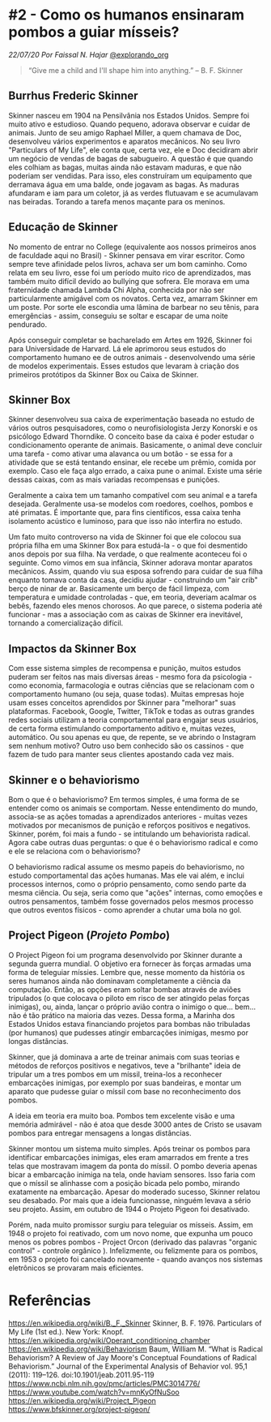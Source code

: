 <!-- 3Qx6JMxPBt6798iH53srOE -->
# #2 - Como os humanos ensinaram pombos a guiar mísseis?
*22/07/20* 
*Por Faissal N. Hajar* 
[@explorando_org](https://www.instagram.com/explorando_org/)

> “Give me a child and I'll shape him into anything.” – B. F. Skinner

## Burrhus Frederic Skinner

Skinner nasceu em 1904 na Pensilvânia nos Estados Unidos. Sempre foi muito ativo e estudioso. Quando pequeno, adorava observar e cuidar de animais. Junto de seu amigo Raphael Miller, a quem chamava de Doc, desenvolveu vários experimentos e aparatos mecânicos. No seu livro "Particulars of My Life", ele conta que, certa vez, ele e Doc decidiram abrir um negócio de vendas de bagas de sabugueiro. A questão é que quando eles colhiam as bagas, muitas ainda não estavam maduras, e que não poderiam ser vendidas. Para isso, eles construíram um equipamento que derramava água em uma balde, onde jogavam as bagas. As maduras afundaram e iam para um coletor, já as verdes flutuavam e se acumulavam nas beiradas. Torando a tarefa menos maçante para os meninos.

## Educação de Skinner

No momento de entrar no College (equivalente aos nossos primeiros anos de faculdade aqui no Brasil) - Skinner pensava em virar escritor. Como sempre teve afinidade pelos livros, achava ser um bom caminho. Como relata em seu livro, esse foi um período muito rico de aprendizados, mas também muito difícil devido ao bullying que sofrera. Ele morava em uma fraternidade chamada Lambda Chi Alpha, conhecida por não ser particularmente amigável com os novatos. Certa vez, amarram Skinner em um poste. Por sorte ele escondia uma lâmina de barbear no seu tênis, para emergências - assim, conseguiu se soltar e escapar de uma noite pendurado.

Após conseguir completar se bacharelado em Artes em 1926, Skinner foi para Universidade de Harvard. Lá ele aprimorou seus estudos do comportamento humano ee de outros animais - desenvolvendo uma série de modelos experimentais. Esses estudos que levaram à criação dos primeiros protótipos da Skinner Box ou Caixa de Skinner. 

## Skinner Box

Skinner desenvolveu sua caixa de experimentação baseada no estudo de vários outros pesquisadores, como o neurofisiologista Jerzy Konorski e os psicólogo Edward Thorndike. O conceito base da caixa é poder estudar o condicionamento operante de animais. Basicamente, o animal deve concluir uma tarefa - como ativar uma alavanca ou um botão - se essa for a atividade que se está tentando ensinar, ele recebe um prêmio, comida por exemplo. Caso ele faça algo errado, a caixa pune o animal. Existe uma série dessas caixas, com as mais variadas recompensas e punições.

Geralmente a caixa tem um tamanho compatível com seu animal e a tarefa desejada. Geralmente usa-se modelos com roedores, coelhos, pombos e até primatas. É importante que, para fins científicos, essa caixa tenha isolamento acústico e luminoso, para que isso não interfira no estudo.

Um fato muito controverso na vida de Skinner foi que ele colocou sua própria filha em uma Skinner Box para estudá-la - o que foi desmentido anos depois por sua filha. Na verdade, o que realmente aconteceu foi o seguinte. Como vimos em sua infância, Skinner adorava montar aparatos mecânicos. Assim, quando viu sua esposa sofrendo para cuidar de sua filha enquanto tomava conta da casa, decidiu ajudar - construindo um "air crib" berço de ninar de ar. Basicamente um berço de fácil limpeza, com temperatura e umidade controladas - que, em teoria, deveriam acalmar os bebês, fazendo eles menos chorosos. Ao que parece, o sistema poderia até funcionar - mas a associação com as caixas de Skinner era inevitável, tornando a comercialização difícil.

## Impactos da Skinner Box

Com esse sistema simples de recompensa e punição, muitos estudos puderam ser feitos nas mais diversas áreas - mesmo fora da psicologia - como economia, farmacologia e outras ciências que se relacionam com o comportamento humano (ou seja, quase todas). Muitas empresas hoje usam esses conceitos aprendidos por Skinner para "melhorar" suas plataformas. Facebook, Google, Twitter, TikTok e todas as outras grandes redes sociais utilizam a teoria comportamental para engajar seus usuários, de certa forma estimulando comportamento aditivo e, muitas vezes, automático. Ou sou apenas eu que, de repente, se ve abrindo o Instagram sem nenhum motivo?
Outro uso bem conhecido são os cassinos - que fazem de tudo para manter seus clientes apostando cada vez mais.

## Skinner e o behaviorismo

Bom o que é o behaviorismo? Em termos simples, é uma forma de se entender como os animais se comportam. Nesse entendimento do mundo, associa-se as ações tomadas a aprendizados anteriores - muitas vezes motivados por mecanismos de punição e reforços positivos e negativos. Skinner, porém, foi mais a fundo - se intitulando um behaviorista radical. Agora cabe outras duas perguntas: o que é o behaviorismo radical e como e ele se relaciona com o behaviorismo?

O behaviorismo radical assume os mesmo papeis do behaviorismo, no estudo comportamental das ações humanas. Mas ele vai além, e inclui processos internos, como o próprio pensamento, como sendo parte da mesma ciência. Ou seja, seria como que "ações" internas, como emoções e outros pensamentos, também fosse governados pelos mesmos processo que outros eventos físicos - como aprender a chutar uma bola no gol.

## Project Pigeon (*Projeto Pombo*)

O Project Pigeon foi um programa desenvolvido por Skinner durante a segunda guerra mundial. O objetivo era fornecer às forças armadas uma forma de teleguiar míssies. Lembre que, nesse momento da história os seres humanos ainda não dominavam completamente a ciência da computação. Então, as opções eram soltar bombas através de aviões tripulados (o que colocava o piloto em risco de ser atingido pelas forças inimigas), ou, ainda, lançar o próprio avião contra o inimigo o que... bem... não é tão prático na maioria das vezes. Dessa forma, a Marinha dos Estados Unidos estava financiando projetos para bombas não tribuladas (por humanos) que pudesses atingir embarcações inimigas, mesmo por longas distâncias.

Skinner, que já dominava a arte de treinar animais com suas teorias e métodos de reforços positivos e negativos, teve a "brilhante" ideia de tripular um a tres pombos em um míssil, treina-los a reconhecer embarcações inimigas, por exemplo por suas bandeiras, e montar um aparato que pudesse guiar o míssil com base no reconhecimento dos pombos.

A ideia em teoria era muito boa. Pombos tem excelente visão e uma memória admirável - não é atoa que desde 3000 antes de Cristo se usavam pombos para entregar mensagens a longas distâncias.

Skinner montou um sistema muito simples. Após treinar os pombos para identificar embarcações inimigas, eles eram amarrados em frente a tres telas que mostravam imagem da ponta do míssil. O pombo deveria apenas bicar a embarcação inimiga na tela, onde haviam sensores. Isso faria com que o míssil se alinhasse com a posição bicada pelo pombo, mirando exatamente na embarcação. Apesar do moderado sucesso, Skinner relatou seu desabado. Por mais que a ideia funcionasse, ninguém levava a sério seu projeto. Assim, em outubro de 1944 o Projeto Pigeon foi desativado.

Porém, nada muito promissor surgiu para teleguiar os mísseis. Assim, em 1948 o projeto foi reativado, com um novo nome, que expunha um pouco menos os pobres pombos - Project Orcon (derivado das palavras "organic control" - controle orgânico ). Infelizmente, ou felizmente para os pombos, em 1953 o projeto foi cancelado novamente - quando avanços nos sistemas eletrônicos se provaram mais eficientes.


# Referências 

<https://en.wikipedia.org/wiki/B._F._Skinner>
Skinner, B. F. 1976. Particulars of My Life (1st ed.). New York: Knopf.
<https://en.wikipedia.org/wiki/Operant_conditioning_chamber>
<https://en.wikipedia.org/wiki/Behaviorism>
Baum, William M. “What is Radical Behaviorism? A Review of Jay Moore's Conceptual Foundations of Radical Behaviorism.” Journal of the Experimental Analysis of Behavior vol. 95,1 (2011): 119–126. doi:10.1901/jeab.2011.95-119
<https://www.ncbi.nlm.nih.gov/pmc/articles/PMC3014776/>
<https://www.youtube.com/watch?v=mnKyOfNuSoo>
<https://en.wikipedia.org/wiki/Project_Pigeon>
<https://www.bfskinner.org/project-pigeon/>